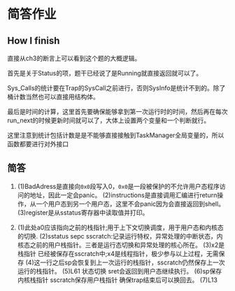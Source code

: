 # 简答作业

## How I finish

直接从ch3的断言上可以看到这个题的大概逻辑。  

首先是关于Status的项，题干已经说了是Running就直接返回就可以了。  

Sys_Calls的统计要在Trap的SysCall之前进行，否则SysInfo是统计不到的。除了桶计数当然也可以直接用结构体。  

最后是时间的计算，这里首先要确保能够拿到第一次运行时的时间，然后再在每次run_next的时候更新时间就可以了，大体上设置两个变量和一个判断就行。 

这里注意到统计包括计数是是不能够直接接触到TaskManager全局变量的，所以函数都要进行对外接口  

## 简答

1. (1)BadAdress是直接向`0x0`段写入0，`0x0`是一段被保护的不允许用户态程序访问的地址，因此一定会panic。
   (2)instructions是直接调用汇编进行return操作，从一个用户态到另一个用户态，这里不会panic因为会直接返回到shell。
   (3)register是从sstatus寄存器中读取值并打印。

2. (1)此处a0应该指向之前的栈指针;用于上下文切换调度，用于用户态和内核态的切换.
   (2)sstatus sepc sscratch:记录运行特权，异常处理的中断状态，内核态之前的用户栈指针。三者是运行态切换和异常处理的核心所在。
   (3)x2是栈指针 已经被保存在sscratch中;x4是线程指针，极少参与以上过程，无需保存
   (4)这一行之后sp会恢复到上一次运行的栈指针，sscratch仍然保存上一次运行的栈指针。
   (5)L61 状态切换 sret会返回到用户态继续执行。
   (6)sp保存内核栈指针 sscratch保存用户栈指针 确保trap结束后可以换回去。
   (7)L13
